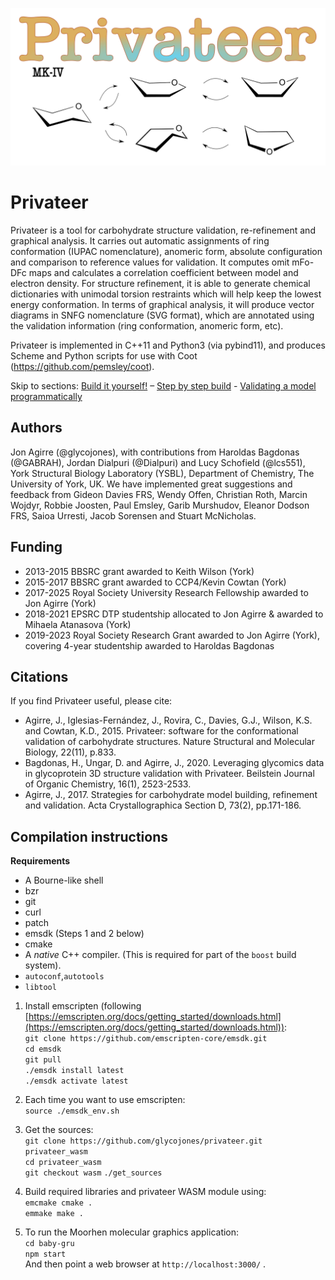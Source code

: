 ![ScreenShot](/logo.png)

# Privateer
Privateer is a tool for carbohydrate structure validation, re-refinement and graphical analysis. It carries out automatic assignments of ring conformation (IUPAC nomenclature), anomeric form, absolute configuration and comparison to reference values for validation. It computes omit mFo-DFc maps and calculates a correlation coefficient between model and electron density. For structure refinement, it is able to generate chemical dictionaries with unimodal torsion restraints which will help keep the lowest energy conformation. In terms of graphical analysis, it will produce vector diagrams in SNFG nomenclature (SVG format), which are annotated using the validation information (ring conformation, anomeric form, etc).

Privateer is implemented in C++11 and Python3 (via pybind11), and produces Scheme and Python scripts for use with Coot (https://github.com/pemsley/coot).

Skip to sections: [Build it yourself!](#build-it-yourself) – [Step by step build](#step-by-step-build) - [Validating a model programmatically](#validating-a-model-programmatically) 

## Authors
Jon Agirre (@glycojones), with contributions from Haroldas Bagdonas (@GABRAH), Jordan Dialpuri (@Dialpuri) and Lucy Schofield (@lcs551), York Structural Biology Laboratory (YSBL), Department of Chemistry, The University of York, UK. We have implemented great suggestions and feedback from Gideon Davies FRS, Wendy Offen, Christian Roth, Marcin Wojdyr, Robbie Joosten, Paul Emsley, Garib Murshudov, Eleanor Dodson FRS, Saioa Urresti, Jacob Sorensen and Stuart McNicholas. 

## Funding 
* 2013-2015 BBSRC grant awarded to Keith Wilson (York)
* 2015-2017 BBSRC grant awarded to CCP4/Kevin Cowtan (York)
* 2017-2025 Royal Society University Research Fellowship awarded to Jon Agirre (York)
* 2018-2021 EPSRC DTP studentship allocated to Jon Agirre & awarded to Mihaela Atanasova (York)
* 2019-2023 Royal Society Research Grant awarded to Jon Agirre (York), covering 4-year studentship awarded to Haroldas Bagdonas

## Citations
If you find Privateer useful, please cite:

- Agirre, J., Iglesias-Fernández, J., Rovira, C., Davies, G.J., Wilson, K.S. and Cowtan, K.D., 2015. Privateer: software for the conformational validation of carbohydrate structures. Nature Structural and Molecular Biology, 22(11), p.833.
- Bagdonas, H., Ungar, D. and Agirre, J., 2020. Leveraging glycomics data in glycoprotein 3D structure validation with Privateer. Beilstein Journal of Organic Chemistry, 16(1), 2523-2533.
- Agirre, J., 2017. Strategies for carbohydrate model building, refinement and validation. Acta Crystallographica Section D, 73(2), pp.171-186.



## **Compilation instructions**

**Requirements** 

* A Bourne-like shell
* bzr
* git
* curl
* patch
* emsdk (Steps 1 and 2 below)
* cmake
* A *native* C++ compiler. (This is required for part of the `boost` build system).
* `autoconf`,`autotools`
* `libtool`

1. Install emscripten (following  [https://emscripten.org/docs/getting_started/downloads.html](https://emscripten.org/docs/getting_started/downloads.html)):  
`git clone https://github.com/emscripten-core/emsdk.git`  
`cd emsdk`  
`git pull`  
`./emsdk install latest`  
`./emsdk activate latest`

2. Each time you want to use emscripten:  
`source ./emsdk_env.sh`

3. Get the sources:  
`git clone https://github.com/glycojones/privateer.git privateer_wasm`  
`cd privateer_wasm`  
`git checkout wasm`
`./get_sources`

4. Build required libraries and privateer WASM module using:  
`emcmake cmake .`  
`emmake make .`


5. To run the Moorhen molecular graphics application:  
`cd baby-gru`  
`npm start`  
And then point a web browser at `http://localhost:3000/` .  
